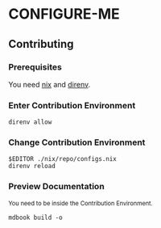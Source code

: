 # CONFIGURE-ME

<!-- Remove when done

## Adatpt this template

See where to change things:

```console
grep -r --include=\*.nix 'CONFIGURE-ME' .
```
-->

## Contributing

### Prerequisites

You need [nix](https://nixos.org/download.html) and [direnv](https://direnv.net/).

### Enter Contribution Environment

```console
direnv allow
```

### Change Contribution Environment

```console
$EDITOR ./nix/repo/configs.nix
direnv reload
```

### Preview Documentation

<sub>You need to be inside the Contribution Environment.</sub>

```console
mdbook build -o
```
